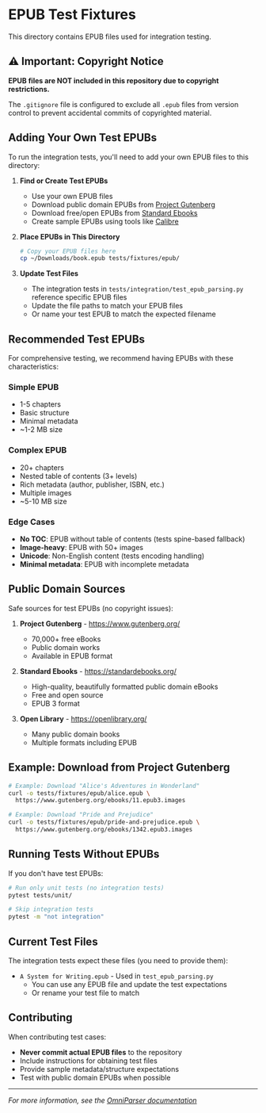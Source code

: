 # EPUB Test Fixtures

This directory contains EPUB files used for integration testing.

## ⚠️ Important: Copyright Notice

**EPUB files are NOT included in this repository due to copyright restrictions.**

The `.gitignore` file is configured to exclude all `.epub` files from version control to prevent accidental commits of copyrighted material.

## Adding Your Own Test EPUBs

To run the integration tests, you'll need to add your own EPUB files to this directory:

1. **Find or Create Test EPUBs**
   - Use your own EPUB files
   - Download public domain EPUBs from [Project Gutenberg](https://www.gutenberg.org/)
   - Download free/open EPUBs from [Standard Ebooks](https://standardebooks.org/)
   - Create sample EPUBs using tools like [Calibre](https://calibre-ebook.com/)

2. **Place EPUBs in This Directory**
   ```bash
   # Copy your EPUB files here
   cp ~/Downloads/book.epub tests/fixtures/epub/
   ```

3. **Update Test Files**
   - The integration tests in `tests/integration/test_epub_parsing.py` reference specific EPUB files
   - Update the file paths to match your EPUB files
   - Or name your test EPUB to match the expected filename

## Recommended Test EPUBs

For comprehensive testing, we recommend having EPUBs with these characteristics:

### Simple EPUB
- 1-5 chapters
- Basic structure
- Minimal metadata
- ~1-2 MB size

### Complex EPUB
- 20+ chapters
- Nested table of contents (3+ levels)
- Rich metadata (author, publisher, ISBN, etc.)
- Multiple images
- ~5-10 MB size

### Edge Cases
- **No TOC**: EPUB without table of contents (tests spine-based fallback)
- **Image-heavy**: EPUB with 50+ images
- **Unicode**: Non-English content (tests encoding handling)
- **Minimal metadata**: EPUB with incomplete metadata

## Public Domain Sources

Safe sources for test EPUBs (no copyright issues):

1. **Project Gutenberg** - https://www.gutenberg.org/
   - 70,000+ free eBooks
   - Public domain works
   - Available in EPUB format

2. **Standard Ebooks** - https://standardebooks.org/
   - High-quality, beautifully formatted public domain eBooks
   - Free and open source
   - EPUB 3 format

3. **Open Library** - https://openlibrary.org/
   - Many public domain books
   - Multiple formats including EPUB

## Example: Download from Project Gutenberg

```bash
# Example: Download "Alice's Adventures in Wonderland"
curl -o tests/fixtures/epub/alice.epub \
  https://www.gutenberg.org/ebooks/11.epub3.images

# Example: Download "Pride and Prejudice"
curl -o tests/fixtures/epub/pride-and-prejudice.epub \
  https://www.gutenberg.org/ebooks/1342.epub3.images
```

## Running Tests Without EPUBs

If you don't have test EPUBs:

```bash
# Run only unit tests (no integration tests)
pytest tests/unit/

# Skip integration tests
pytest -m "not integration"
```

## Current Test Files

The integration tests expect these files (you need to provide them):

- `A System for Writing.epub` - Used in `test_epub_parsing.py`
  - You can use any EPUB file and update the test expectations
  - Or rename your test file to match

## Contributing

When contributing test cases:
- **Never commit actual EPUB files** to the repository
- Include instructions for obtaining test files
- Provide sample metadata/structure expectations
- Test with public domain EPUBs when possible

---

*For more information, see the [OmniParser documentation](../../README.md)*
